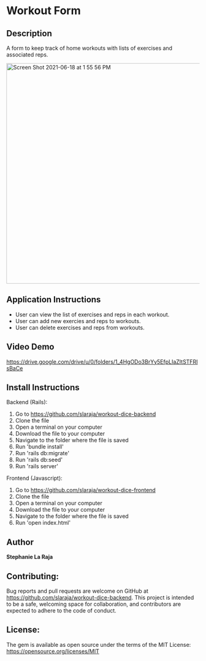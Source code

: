 # Workout Form

## Description

A form to keep track of home workouts with lists of exercises and associated reps.

<img width="574" alt="Screen Shot 2021-06-18 at 1 55 56 PM" src="https://user-images.githubusercontent.com/77073805/122599891-09260080-d03d-11eb-94a1-afdb21eb9465.png">

## Application Instructions
- User can view the list of exercises and reps in each workout.
- User can add new exercies and reps to workouts.
- User can delete exercises and reps from workouts.

## Video Demo

https://drive.google.com/drive/u/0/folders/1_4HgODo3BrYy5EfpLIaZItSTFRIsBaCe


## Install Instructions

Backend (Rails):
1. Go to https://github.com/slaraja/workout-dice-backend
2. Clone the file
3. Open a terminal on your computer
4. Download the file to your computer
5. Navigate to the folder where the file is saved
6. Run 'bundle install'
7. Run 'rails db:migrate'
8. Run 'rails db:seed'
9. Run 'rails server'

Frontend (Javascript):
1. Go to https://github.com/slaraja/workout-dice-frontend
2. Clone the file
3. Open a terminal on your computer
4. Download the file to your computer
5. Navigate to the folder where the file is saved
6. Run 'open index.html'

## Author

**Stephanie La Raja**

## Contributing:

Bug reports and pull requests are welcome on GitHub at https://github.com/slaraja/workout-dice-backend. This project is intended to be a safe, welcoming space for collaboration, and contributors are expected to adhere to the code of conduct.

## License:

The gem is available as open source under the terms of the MIT License: https://opensource.org/licenses/MIT